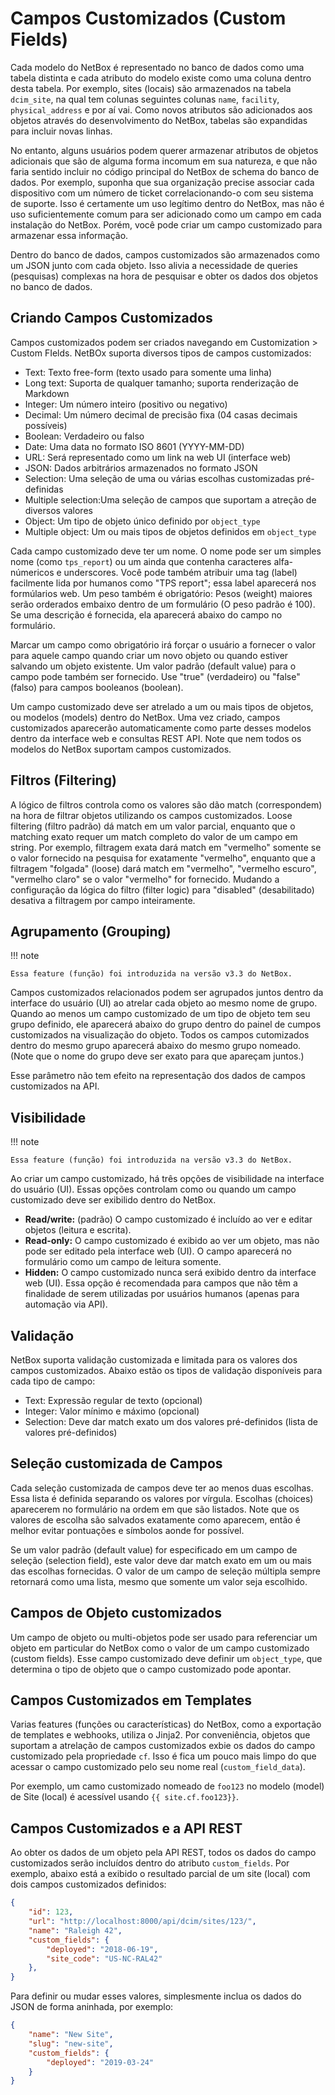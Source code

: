 # Campos Customizados (Custom Fields)

Cada modelo do NetBox é representado no banco de dados como uma tabela distinta e cada atributo do modelo existe como uma coluna dentro desta tabela. Por exemplo, sites (locais) são armazenados na tabela `dcim_site`, na qual tem colunas seguintes colunas `name`, `facility`, `physical_address` e por aí vai. Como novos atributos são adicionados aos objetos através do desenvolvimento do NetBox, tabelas são expandidas para incluir novas linhas.

No entanto, alguns usuários podem querer armazenar atributos de objetos adicionais que são de alguma forma incomum em sua natureza, e que não faria sentido incluir no código principal do NetBox de schema do banco de dados. Por exemplo, suponha que sua organização precise associar cada dispositivo com um número de ticket correlacionando-o com seu sistema de suporte. Isso é certamente um uso legítimo dentro do NetBox, mas não é uso suficientemente comum para ser adicionado como um campo em cada instalação do NetBox. Porém, você pode criar um campo customizado para armazenar essa informação.

Dentro do banco de dados, campos customizados são armazenados como um JSON junto com cada objeto. Isso alivia a necessidade de queries (pesquisas) complexas na hora de pesquisar e obter os dados dos objetos no banco de dados.

## Criando Campos Customizados

Campos customizados podem ser criados navegando em Customization > Custom FIelds. NetBOx suporta diversos tipos de campos customizados:

- Text: Texto free-form (texto usado para somente uma linha)
- Long text: Suporta de qualquer tamanho; suporta renderização de Markdown
- Integer: Um número inteiro (positivo ou negativo)
- Decimal: Um número decimal de precisão fixa (04 casas decimais possíveis)
- Boolean: Verdadeiro ou falso
- Date: Uma data no formato ISO 8601 (YYYY-MM-DD)
- URL: Será representado como um link na web UI (interface web)
- JSON: Dados arbitrários armazenados no formato JSON
- Selection: Uma seleção de uma ou várias escolhas customizadas pré-definidas
- Multiple selection:Uma seleção de campos que suportam a atreção de diversos valores
- Object: Um tipo de objeto único definido por `object_type`
- Multiple object: Um ou mais tipos de objetos definidos em `object_type`

Cada campo customizado deve ter um nome. O nome pode ser um simples nome (como `tps_report`) ou um ainda que contenha caracteres alfa-númericos e underscores. Você pode também atribuir uma tag (label) facilmente lida por humanos como "TPS report"; essa label aparecerá nos formúlarios web. Um peso também é obrigatório: Pesos (weight) maiores serão orderados embaixo dentro de um formulário (O peso padrão é 100). Se uma descrição é fornecida, ela aparecerá abaixo do campo no formulário.

Marcar um campo como obrigatório irá forçar o usuário a fornecer o valor para aquele campo quando criar um novo objeto ou quando estiver salvando um objeto existente. Um valor padrão (default value) para o campo pode também ser fornecido. Use "true" (verdadeiro) ou "false" (falso) para campos booleanos (boolean).

Um campo customizado deve ser atrelado a um ou mais tipos de objetos, ou modelos (models) dentro do NetBox. Uma vez criado, campos customizados aparecerão automaticamente como parte desses modelos dentro da interface web e consultas REST API. Note que nem todos os modelos do NetBox suportam campos customizados.

## Filtros (Filtering)

A lógico de filtros controla como os valores são dão match (correspondem) na hora de filtrar objetos utilizando os campos customizados. Loose filtering (filtro padrão) dá match em um valor parcial, enquanto que o matching exato requer um match completo do valor de um campo em string. Por exemplo, filtragem exata dará match em "vermelho" somente se o valor fornecido na pesquisa for exatamente "vermelho", enquanto que a filtragem "folgada" (loose) dará match em "vermelho", "vermelho escuro", "vermelho claro" se o valor "vermelho" for fornecido. Mudando a configuração da lógica do filtro (filter logic) para "disabled" (desabilitado) desativa a filtragem por campo inteiramente.

## Agrupamento (Grouping)

!!! note

    Essa feature (função) foi introduzida na versão v3.3 do NetBox.

Campos customizados relacionados podem ser agrupados juntos dentro da interface do usuário (UI) ao atrelar cada objeto ao mesmo nome de grupo. Quando ao menos um campo customizado de um tipo de objeto tem seu grupo definido, ele aparecerá abaixo do grupo dentro do painel de cumpos customizados na visualização do objeto. Todos os campos cutomizados dentro do mesmo grupo aparecerá abaixo do mesmo grupo nomeado. (Note que o nome do grupo deve ser exato para que apareçam juntos.)

Esse parâmetro não tem efeito na representação dos dados de campos customizados na API.

## Visibilidade

!!! note

    Essa feature (função) foi introduzida na versão v3.3 do NetBox.

Ao criar um campo customizado, há três opções de visibilidade na interface do usuário (UI). Essas opções controlam como ou quando um campo customizado deve ser exibilido dentro do NetBox.
- **Read/write:** (padrão) O campo customizado é incluído ao ver e editar objetos (leitura e escrita).
- **Read-only:** O campo customizado é exibido ao ver um objeto, mas não pode ser editado pela interface web (UI). O campo aparecerá no formulário como um campo de leitura somente.
- **Hidden:** O campo customizado nunca será exibido dentro da interface web (UI). Essa opção é recomendada para campos que não têm a finalidade de serem utilizadas por usuários humanos (apenas para automação via API).

## Validação

NetBox suporta validação customizada e limitada para os valores dos campos customizados. Abaixo estão os tipos de validação disponíveis para cada tipo de campo:
- Text: Expressão regular de texto (opcional)
- Integer: Valor mínimo e máximo (opcional)
- Selection: Deve dar match exato um dos valores pré-definidos (lista de valores pré-definidos)

## Seleção customizada de Campos

Cada seleção customizada de campos deve ter ao menos duas escolhas. Essa lista é definida separando os valores por vírgula. Escolhas (choices) aparecerem no formulário na ordem em que são listados. Note que os valores de escolha são salvados exatamente como aparecem, então é melhor evitar pontuações e símbolos aonde for possível.

Se um valor padrão (default value) for especificado em um campo de seleção (selection field), este valor deve dar match exato em um ou mais das escolhas fornecidas. O valor de um campo de seleção múltipla sempre retornará como uma lista, mesmo que somente um valor seja escolhido.

## Campos de Objeto customizados

Um campo de objeto ou multi-objetos pode ser usado para referenciar um objeto em particular do NetBox como o valor de um campo customizado (custom fields). Esse campo customizado deve definir um `object_type`, que determina o tipo de objeto que o campo customizado pode apontar.

## Campos Customizados em Templates

Varias features (funções ou características) do NetBox, como a exportação de templates e webhooks, utiliza o Jinja2. Por conveniência, objetos que suportam a atrelação de campos customizados exbie os dados do campo customizado pela propriedade `cf`. Isso é fica um pouco mais limpo do que acessar o campo customizado pelo seu nome real (`custom_field_data`).

Por exemplo, um camo customizado nomeado de `foo123` no modelo (model) de Site (local) é acessível usando `{{ site.cf.foo123}}`.

## Campos Customizados e a API REST

Ao obter os dados de um objeto pela API REST, todos os dados do campo customizados serão incluídos dentro do atributo `custom_fields`. Por exemplo, abaixo está a exibido o resultado parcial de um site (local) com dois campos customizados definidos:

```json
{
    "id": 123,
    "url": "http://localhost:8000/api/dcim/sites/123/",
    "name": "Raleigh 42",
    "custom_fields": {
        "deployed": "2018-06-19",
        "site_code": "US-NC-RAL42"
    },
}
```

Para definir ou mudar esses valores, simplesmente inclua os dados do JSON de forma aninhada, por exemplo:

```json
{
    "name": "New Site",
    "slug": "new-site",
    "custom_fields": {
        "deployed": "2019-03-24"
    }
}
```
